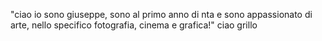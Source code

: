"ciao io sono giuseppe, sono al primo anno di nta e sono appassionato di arte, nello specifico fotografia, cinema e grafica!"
ciao grillo
[](immagine.jpg!)